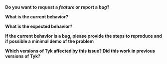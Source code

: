**Do you want to request a *feature* or report a *bug*?**

**What is the current behavior?**

**What is the expected behavior?**

**If the current behavior is a bug, please provide the steps to reproduce and if possible a minimal demo of the problem**

**Which versions of Tyk affected by this issue? Did this work in previous versions of Tyk?**